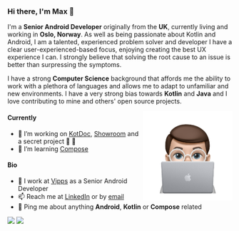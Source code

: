 ### Hi there, I'm Max 👋

I'm a **Senior Android Developer** originally from the **UK**, currently living and working in **Oslo, Norway**. As well as being passionate about Kotlin and Android, I am a talented, experienced problem solver and developer I have a clear user-experienced-based focus, enjoying creating the best UX experience I can. I strongly believe that solving the root cause to an issue is better than surpressing the symptoms.

I have a strong **Computer Science** background that affords me the ability to work with a plethora of languages and allows me to adapt to unfamiliar and new environments. I have a very strong bias towards **Kotlin** and **Java** and I love contributing to mine and others' open source projects.

<img align="right" src="https://raw.githubusercontent.com/maxhvesser/maxhvesser/main/avatar_working.png" width="200">

#### Currently

- 🔭 I’m working on [KotDoc](https://github.com/maxhvesser/kotdoc-android), [Showroom](https://github.com/maxhvesser/showroom) and a secret project 👀 💬
- 🌱 I’m learning [Compose](https://developer.android.com/jetpack/compose)

#### Bio 

- 🏢 I work at [Vipps](https://vipps.no) as a Senior Android Developer
- 📫 Reach me at [LinkedIn](https://www.linkedin.com/in/maximilian-hvesser-lewis-4730a91b4/) or by [email](mailto:maxhvesser@gmail.com)
- 💬 Ping me about anything **Android**, **Kotlin** or **Compose** related

<p align="left">
  <img src ="https://github-readme-stats.vercel.app/api?username=maxhvesser&show_icons=true&count_private=true&theme=default&hide_border=true&hide=issues,contribs&include_all_commits=true">
  <img align="top" src ="https://github-readme-stats.vercel.app/api/top-langs/?username=maxhvesser&layout=compact&hide_border=true&langs_count=10&theme=default">
</p>
